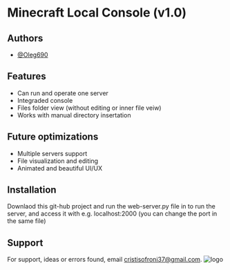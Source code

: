 
# Minecraft Local Console (v1.0)

## Authors

- [@Oleg690](https://github.com/Oleg690)

## Features

- Can run and operate one server
- Integraded console
- Files folder view (without editing or inner file veiw)
- Works with manual directory insertation


## Future optimizations

- Multiple servers support
- File visualization and editing
- Animated and beautiful UI/UX

## Installation

Downlaod this git-hub project and run the web-server.py file in to run the server, and access it with e.g. localhost:2000 (you can change the port in the same file)
## Support

For support, ideas or errors found, email cristisofroni37@gmail.com.
![logo](https://github.com/user-attachments/assets/11e26527-6c74-47b6-b863-12455da69422)
